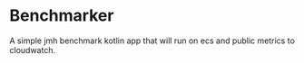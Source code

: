 # Benchmarker
A simple jmh benchmark kotlin app that will run on ecs and public metrics to cloudwatch.
